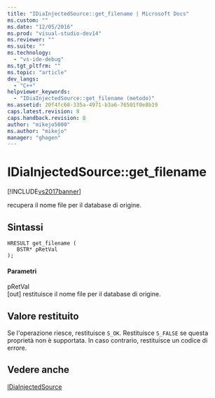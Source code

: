 ```yaml
---
title: "IDiaInjectedSource::get_filename | Microsoft Docs"
ms.custom: ""
ms.date: "12/05/2016"
ms.prod: "visual-studio-dev14"
ms.reviewer: ""
ms.suite: ""
ms.technology: 
  - "vs-ide-debug"
ms.tgt_pltfrm: ""
ms.topic: "article"
dev_langs: 
  - "C++"
helpviewer_keywords: 
  - "IDiaInjectedSource::get_filename (metodo)"
ms.assetid: 20f4fc68-335a-4971-b3a6-76501f0e8b19
caps.latest.revision: 8
caps.handback.revision: 8
author: "mikejo5000"
ms.author: "mikejo"
manager: "ghogen"
---
```

# IDiaInjectedSource::get_filename
[!INCLUDE[vs2017banner](../../code-quality/includes/vs2017banner.md)]

recupera il nome file per il database di origine.  
  
## Sintassi  
  
```cpp#  
HRESULT get_filename (   
   BSTR* pRetVal  
);  
```  
  
#### Parametri  
 pRetVal  
 \[out\]  restituisce il nome file per il database di origine.  
  
## Valore restituito  
 Se l'operazione riesce, restituisce `S_OK`.  Restituisce `S_FALSE` se questa proprietà non è supportata.  In caso contrario, restituisce un codice di errore.  
  
## Vedere anche  
 [IDiaInjectedSource](../../debugger/debug-interface-access/idiainjectedsource.md)